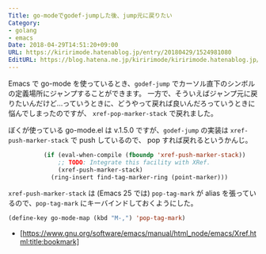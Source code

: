 ```yaml
---
Title: go-modeでgodef-jumpした後、jump元に戻りたい
Category:
- golang
- emacs
Date: 2018-04-29T14:51:20+09:00
URL: https://kiririmode.hatenablog.jp/entry/20180429/1524981080
EditURL: https://blog.hatena.ne.jp/kiririmode/kiririmode.hatenablog.jp/atom/entry/17391345971639431231
---
```


Emacs で go-mode を使っているとき、`godef-jump` でカーソル直下のシンボルの定義場所にジャンプすることができます。
一方で、そういえばジャンプ元に戻りたいんだけど…っていうときに、どうやって戻れば良いんだろっていうときに悩んでしまったのですが、
`xref-pop-marker-stack` で戻れました。


ぼくが使っている go-mode.el は v.1.5.0 ですが、`godef-jump` の実装は `xref-push-marker-stack` で push しているので、
pop すれば戻れるというかんじ。

```lisp
          (if (eval-when-compile (fboundp 'xref-push-marker-stack))
              ;; TODO: Integrate this facility with XRef.
              (xref-push-marker-stack)
            (ring-insert find-tag-marker-ring (point-marker)))
```

`xref-push-marker-stack` は (Emacs 25 では) `pop-tag-mark` が alias を張っているので、`pop-tag-mark` にキーバインドしておくようにした。

```lisp
(define-key go-mode-map (kbd "M-,") 'pop-tag-mark)
```

- [https://www.gnu.org/software/emacs/manual/html_node/emacs/Xref.html:title:bookmark]
